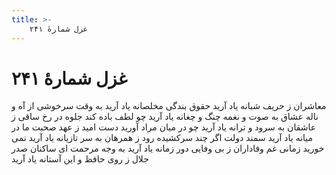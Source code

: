 ```yaml
---
title: >-
    غزل شمارهٔ ۲۴۱
---
```

# غزل شمارهٔ ۲۴۱

معاشران ز حریف شبانه یاد آرید
حقوق بندگی مخلصانه یاد آرید
به وقت سرخوشی از آه و ناله عشاق
به صوت و نغمه چنگ و چغانه یاد آرید
چو لطف باده کند جلوه در رخ ساقی
ز عاشقان به سرود و ترانه یاد آرید
چو در میان مراد آورید دست امید
ز عهد صحبت ما در میانه یاد آرید
سمند دولت اگر چند سرکشیده رود
ز همرهان به سر تازیانه یاد آرید
نمی خورید زمانی غم وفاداران
ز بی وفایی دور زمانه یاد آرید
به وجه مرحمت ای ساکنان صدر جلال
ز روی حافظ و این آستانه یاد آرید
